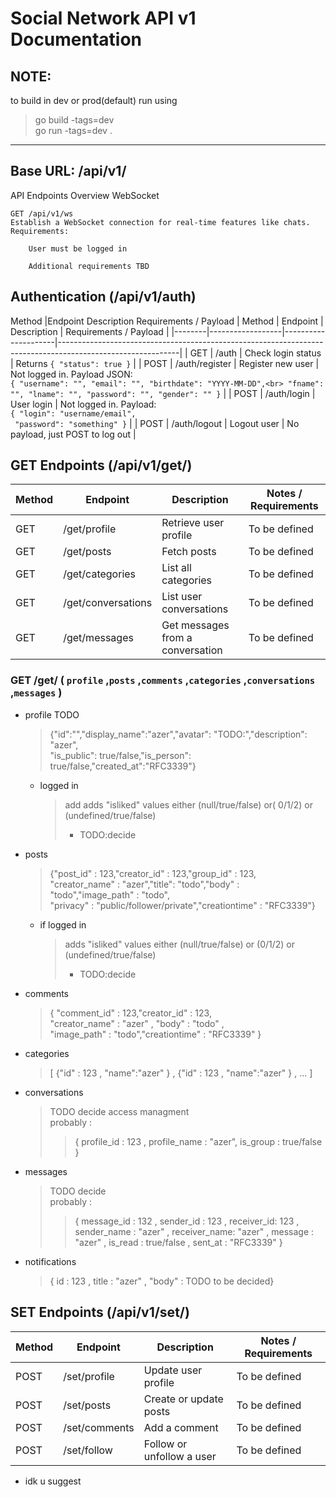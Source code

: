 # Social Network API v1 Documentation

## NOTE: 

to build in dev or prod(default) run using
>go build -tags=dev<br>go run -tags=dev .
---
## Base URL: /api/v1/
API Endpoints Overview
WebSocket

    GET /api/v1/ws
    Establish a WebSocket connection for real-time features like chats.
    Requirements:

        User must be logged in

        Additional requirements TBD

## Authentication (/api/v1/auth)
Method	|Endpoint	Description	Requirements / Payload
| Method | Endpoint         | Description         | Requirements / Payload                                                                                     |
|--------|------------------|---------------------|------------------------------------------------------------------------------------------------------------|
| GET    | /auth            | Check login status  | Returns `{ "status": true }`                                                                                |
| POST   | /auth/register   | Register new user   | Not logged in. Payload JSON:<br> `{ "username": "", "email": "", "birthdate": "YYYY-MM-DD",<br> "fname": "", "lname": "", "password": "", "gender": "" }` |
| POST   | /auth/login      | User login          | Not logged in. Payload: <br>`{ "login": "username/email",`<br>` "password": "something" }`                                     |
| POST   | /auth/logout     | Logout user         | No payload, just POST to log out                                                                             |
## GET Endpoints (/api/v1/get/)

| Method | Endpoint             | Description              | Notes / Requirements  |
|--------|----------------------|--------------------------|----------------------|
| GET    | /get/profile         | Retrieve user profile    | To be defined         |
| GET    | /get/posts           | Fetch posts              | To be defined         |
| GET    | /get/categories      | List all categories      | To be defined         |
| GET    | /get/conversations   | List user conversations  | To be defined         |
| GET    | /get/messages        | Get messages from a conversation | To be defined |

### GET /get/ ( `profile` ,`posts` ,`comments` ,`categories` ,`conversations` ,`messages` )
- profile TODO
    >{"id":"","display_name":"azer","avatar": "TODO:","description": "azer",<br>"is_public": true/false,"is_person": true/false,"created_at":"RFC3339"}

    - logged in
        > add adds "isliked" values either (null/true/false) or( 0/1/2) or (undefined/true/false) 
        > - TODO:decide
- posts 
    >{"post_id" : 123,"creator_id" : 123,"group_id" : 123,<br>"creator_name" : "azer","title": "todo","body" : "todo","image_path" : "todo",<br>"privacy" : "public/follower/private","creationtime" : "RFC3339"}
    
    - if logged in

        > adds "isliked" values either (null/true/false) or (0/1/2) or (undefined/true/false) 
        > - TODO:decide
- comments
    > { "comment_id" : 123,"creator_id" : 123,<br>"creator_name" : "azer" , "body" : "todo" ,<br>"image_path" : "todo","creationtime" : "RFC3339" }
- categories
    > [ {"id" : 123 , "name":"azer" } , {"id" : 123 , "name":"azer" } , ... ]
- conversations
    > TODO decide access managment <br> probably :
    >> { profile_id : 123 , profile_name : "azer", is_group : true/false }
- messages
    > TODO decide <br> probably :
    >> { message_id : 132 , sender_id : 123 , receiver_id: 123 , sender_name : "azer" , receiver_name: "azer" , message : "azer" , is_read : true/false , sent_at : "RFC3339" }
- notifications
    > { id : 123 , title : "azer" , "body" : TODO to be decided}

## SET Endpoints (/api/v1/set/)

| Method | Endpoint          | Description            | Notes / Requirements  |
|--------|-------------------|------------------------|----------------------|
| POST   | /set/profile      | Update user profile    | To be defined         |
| POST   | /set/posts        | Create or update posts | To be defined         |
| POST   | /set/comments     | Add a comment          | To be defined         |
| POST   | /set/follow       | Follow or unfollow a user | To be defined       |

- idk u suggest